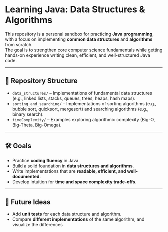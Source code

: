 # Learning Java: Data Structures & Algorithms

This repository is a personal sandbox for practicing **Java programming**, with a focus on implementing **common data structures** and **algorithms** from scratch.  
The goal is to strengthen core computer science fundamentals while getting hands-on experience writing clean, efficient, and well-structured Java code.

---

## 📂 Repository Structure

- `data_structures/` – Implementations of fundamental data structures (e.g., linked lists, stacks, queues, trees, heaps, hash maps).  
- `sorting_and_searching/` – Implementations of sorting algorithms (e.g., bubble sort, quicksort, mergesort) and searching algorithms (e.g., binary search).  
- `timeComplexity/` – Examples exploring algorithmic complexity (Big-O, Big-Theta, Big-Omega).  

---

## 🛠️ Goals

- Practice **coding fluency** in Java.  
- Build a solid foundation in **data structures and algorithms**.  
- Write implementations that are **readable, efficient, and well-documented**.  
- Develop intuition for **time and space complexity trade-offs**.  

---

## 🚀 Future Ideas

- Add **unit tests** for each data structure and algorithm.  
- Compare **different implementations** of the same algorithm, and visualize the differences
